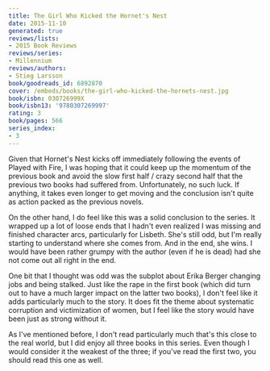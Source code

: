 ```yaml
---
title: The Girl Who Kicked the Hornet's Nest
date: 2015-11-10
generated: true
reviews/lists:
- 2015 Book Reviews
reviews/series:
- Millennium
reviews/authors:
- Stieg Larsson
book/goodreads_id: 6892870
cover: /embeds/books/the-girl-who-kicked-the-hornets-nest.jpg
book/isbn: 030726999X
book/isbn13: '9780307269997'
rating: 3
book/pages: 566
series_index:
- 3
---
```

Given that Hornet's Nest kicks off immediately following the events of Played with Fire, I was hoping that it could keep up the momentum of the previous book and avoid the slow first half / crazy second half that the previous two books had suffered from. Unfortunately, no such luck. If anything, it takes even longer to get moving and the conclusion isn't quite as action packed as the previous novels.  

On the other hand, I do feel like this was a solid conclusion to the series. It wrapped up a lot of loose ends that I hadn't even realized I was missing and finished character arcs, particularly for Lisbeth. She's still odd, but I'm really starting to understand where she comes from. And in the end, she wins. I would have been rather grumpy with the author (even if he is dead) had she not come out all right in the end.  

<!--more-->

One bit that I thought was odd was the subplot about Erika Berger changing jobs and being stalked. Just like the rape in the first book (which did turn out to have a much larger impact on the latter two books), I don't feel like it adds particularly much to the story. It does fit the theme about systematic corruption and victimization of women, but I feel like the story would have been just as strong without it.  

As I've mentioned before, I don't read particularly much that's this close to the real world, but I did enjoy all three books in this series. Even though I would consider it the weakest of the three; if you've read the first two, you should read this one as well.